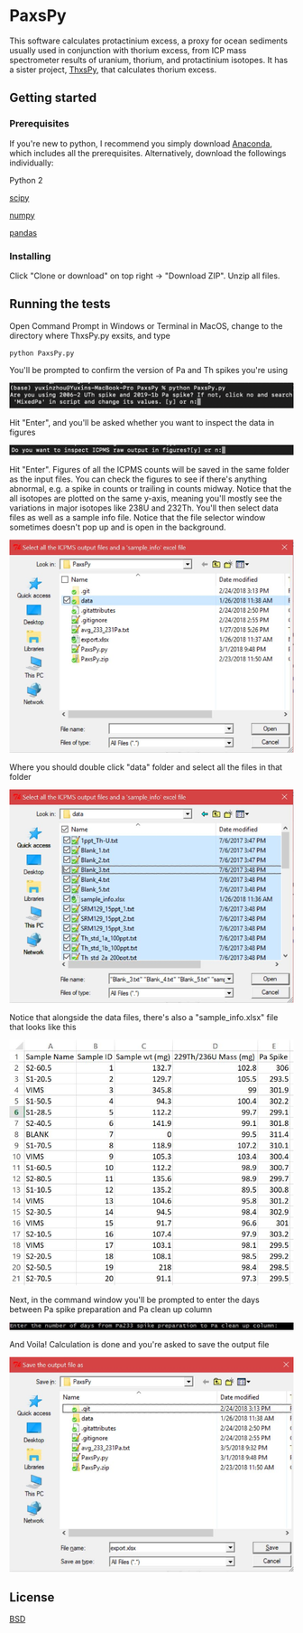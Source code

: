 # PaxsPy
This software calculates protactinium excess, a proxy for ocean sediments usually used in conjunction with thorium excess, from ICP mass spectrometer results of uranium, thorium, and protactinium isotopes. It has a sister project, [ThxsPy](https://github.com/yz3062/ThxsPy), that calculates thorium excess.

## Getting started

### Prerequisites

If you're new to python, I recommend you simply download [Anaconda](https://www.anaconda.com/download/), which includes all the prerequisites. Alternatively, download the followings individually:

Python 2

[scipy](https://www.scipy.org/)

[numpy](http://www.numpy.org/)

[pandas](https://pandas.pydata.org/)

### Installing

Click "Clone or download" on top right -> "Download ZIP". Unzip all files.

## Running the tests

Open Command Prompt in Windows or Terminal in MacOS, change to the directory where ThxsPy.py exsits, and type
```
python PaxsPy.py
```
You'll be prompted to confirm the version of Pa and Th spikes you're using

![alt text](/README_screenshots/Spike_prompt_PaxsPy.png)

Hit "Enter", and you'll be asked whether you want to inspect the data in figures

![alt text](/README_screenshots/inspect_figures_prompt.png)

Hit "Enter". Figures of all the ICPMS counts will be saved in the same folder as the input files. You can check the figures to see if there's anything abnormal, e.g. a spike in counts or trailing in counts midway. Notice that the all isotopes are plotted on the same y-axis, meaning you'll mostly see the variations in major isotopes like 238U and 232Th. You'll then select data files as well as a sample info file. Notice that the file selector window sometimes doesn't pop up and is open in the background.

![alt text](/README_screenshots/data_selection_PaxsPy.JPG)

Where you should double click "data" folder and select all the files in that folder

![alt text](/README_screenshots/data_select_all_PaxsPy.JPG)

Notice that alongside the data files, there's also a "sample_info.xlsx" file that looks like this

![alt text](/README_screenshots/sample_info_screenshot.JPG)

Next, in the command window you'll be prompted to enter the days between Pa spike preparation and Pa clean up column

![alt text](/README_screenshots/decay_days_PaxsPy.JPG)

And Voila! Calculation is done and you're asked to save the output file

![alt text](/README_screenshots/save_output_PaxyPy.JPG)

## License

[BSD](https://opensource.org/licenses/BSD-2-Clause)
